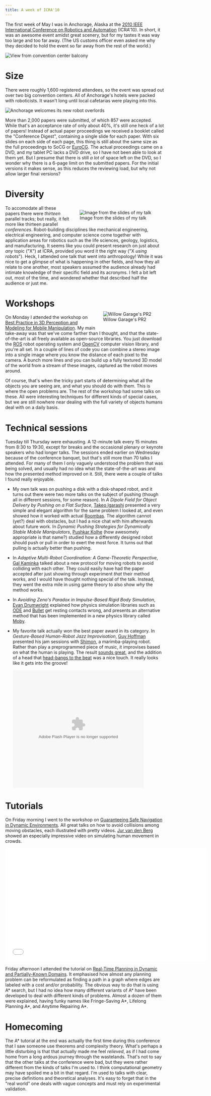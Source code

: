 ```yaml
---
title: A week of ICRA'10
---
```


The first week of May I was in Anchorage, Alaska at the [2010 IEEE
International Conference on Robotics and
Automation](http://icra2010.grasp.upenn.edu/) (ICRA'10). In short, it
was an awesome event amidst great scenery, but for my tastes it was way
too large and too far away. (The US customs officer even asked me why
they decided to hold the event so far away from the rest of the world.)

![View from convention center balcony](/images/panorama.jpg)

# Size

There were roughly 1,600 registered attendees, so the event was spread
out over two big convention centers. All of Anchorage's hotels were
packed with roboticists. It wasn't long until local cafetarias were
playing into this.

![Anchorage welcomes its new robot overlords](/images/robot-overlords.jpg)

More than 2,000 papers were submitted, of which 857 were accepted. While
that's an acceptance rate of only about 40%, it's still one heck of a
lot of papers! Instead of actual paper proceedings we received a booklet
called the "Conference Digest", containing a single slide for each
paper. With six slides on each side of each page, this thing is still
about the same size as the full proceedings to SoCG or
[EuroCG](../../../../index.html@p=601.html). The actual proceedings came
on a DVD, and my tablet PC lacks a DVD drive, so I have not been able to
look at them yet. But I presume that there is still *a lot* of space
left on the DVD, so I wonder why there is a 6-page limit on the
submitted papers. For the initial versions it makes sense, as this
reduces the reviewing load, but why not allow larger final versions?

# Diversity

<figure style="float: right; margin-left: 30px;">
<img src="/images/robocooking.jpg" title="Image from the slides of my talk" alt="Image from the slides of my talk">
<figcaption>Image from the slides of my talk</figcaption>
</figure>

To accomodate all these papers there were *thirteen* parallel tracks;
but really, it felt more like thirteen parallel *conferences*.
Robot-building disciplines like mechanical engineering, electrical
engineering, and computer science come together with application areas
for robotics such as the life sciences, geology, logistics, and
manufacturing. It seems like you could present research on just about
*any* topic ("X") at ICRA, provided you word it the right way ("X *using
robots*"). Heck, I attended one talk that went into anthropology! While
it was nice to get a glimpse of what is happening in other fields, and
how they all relate to one another, most speakers assumed the audience
already had intimate knowledge of their specific field and its acronyms.
I felt a bit left out, most of the time, and wondered whether that
described half the audience or just me.

# Workshops

<figure style="float: right; margin-left: 20px; margin-top: -10px;">
<img src="/images/vision.jpg" title="Willow Garage's PR2 checking us out" alt="Willow Garage's PR2">
<figcaption>Willow Garage's PR2</figcaption>
</figure>

On Monday I attended the workshop on [Best Practice in 3D Perception
and Modeling for Mobile
Manipulation](http://www.best-of-robotics.org/en/brics-events/icra2010-workshop.html).
My main take-away was that we've come farther than I thought, and that
the state-of-the-art is all freely available as open-source libraries.
You just download the [ROS](http://www.ros.org/) robot operating
system and [OpenCV](http://opencv.willowgarage.com/wiki/) computer
vision library, and you're all set. In a couple of lines of code you
can combine a stereo image into a single image where you know the
distance of each pixel to the camera. A bunch more lines and you can
build up a fully textured 3D model of the world from a stream of these
images, captured as the robot moves around.

Of course, that's when the tricky part starts of determining what all
the objects you are seeing are, and what you should do with them. This
is where the open problems are. The rest of the workshop had some talks
on these. All were interesting techniques for different kinds of special
cases, but we are still nowhere near dealing with the full variety of
objects humans deal with on a daily basis.

# Technical sessions

Tuesday till Thursday were exhausting. A 12-minute talk every 15 minutes
from 8:30 to 19:30, except for breaks and the occasional plenary or
keynote speakers who had longer talks. The sessions ended earlier on
Wednesday because of the conference banquet, but that's still more than
70 talks I attended. For many of them I only vaguely understood the
problem that was being solved, and usually had no idea what the
state-of-the-art was and how the presented method improved on it. Still,
there were a couple of talks I found really enjoyable.

-   My own talk was on pushing a disk with a disk-shaped robot, and it
    turns out there were two more talks on the subject of pushing
    (though all in different sessions, for some reason). In *A Dipole
    Field for Object Delivery by Pushing on a Flat Surface*, [Takeo
    Igarashi](http://www-ui.is.s.u-tokyo.ac.jp/~takeo/) presented a very
    simple and elegant algorithm for the same problem I looked at, and
    even showed how it worked with actual
    [Roombas](http://en.wikipedia.org/wiki/Roomba). The algorithm cannot
    (yet?) deal with obstacles, but I had a nice chat with him
    afterwards about future work. In *Dynamic Pushing Strategies for
    Dynamically Stable Mobile Manipulators*, [Pushkar
    Kolhe](http://www.pushkar.name/) (how awesomely appropriate is that
    name?) studied how a differently designed robot should push or pull
    in order to exert the most force. It turns out that pulling is
    actually better than pushing.

-   In *Adaptive Multi-Robot Coordination: A Game-Theoretic
    Perspective*, [Gal Kaminka](http://u.cs.biu.ac.il/~galk/) talked
    about a new protocol for moving robots to avoid colliding with each
    other. They could easily have had the paper accepted after just
    showing through experiment *that* their method works, and I would
    have thought nothing special of the talk. Instead, they went the
    extra mile in using game theory to also show *why* the method works.

-   In *Avoiding Zeno's Paradox in Impulse-Based Rigid Body Simulation*,
    [Evan Drumwright](http://robotics.usc.edu/~drumwrig/index.html)
    explained how physics simulation libraries such as
    [ODE](http://www.ode.org/) and [Bullet](http://bulletphysics.org/)
    get resting contacts wrong, and presents an alternative method that
    has been implemented in a new physics library called
    [Moby](http://physsim.sourceforge.net/).

-   My favorite talk actually won the best paper award in its
    category.  In *Gesture-Based Human-Robot Jazz Improvisation*, [Guy
    Hoffman](http://web.media.mit.edu/~guy/) presented his jam
    sessions with
    [Shimon](http://edition.cnn.com/2010/TECH/04/29/robot.musician/),
    a marimba-playing robot. Rather than play a preprogrammed piece of
    music, it improvises based on what the human is playing. The
    result [sounds great](http://www.youtube.com/watch?v=jqcoDECGde8),
    and the addition of a head that [head-bangs to the
    beat](http://www.youtube.com/watch?v=0YpZnVCiMiU) was a nice
    touch.  It really looks like it gets into the groove!

    <object width="416" height="374" classid="clsid:D27CDB6E-AE6D-11cf-96B8-444553540000" id="ep"><param name="allowfullscreen" value="true" /><param name="allowscriptaccess" value="always" /><param name="wmode" value="transparent" /><param name="movie" value="http://i.cdn.turner.com/cnn/.element/apps/cvp/3.0/swf/cnn_416x234_embed.swf?context=embed_edition&videoId=tech/2010/04/28/marimba.robot.cnn" /><param name="bgcolor" value="#000000" /><embed src="http://i.cdn.turner.com/cnn/.element/apps/cvp/3.0/swf/cnn_416x234_embed.swf?context=embed_edition&videoId=tech/2010/04/28/marimba.robot.cnn" type="application/x-shockwave-flash" bgcolor="#000000" allowfullscreen="true" allowscriptaccess="always" width="416" wmode="transparent" height="374"></embed></object>

# Tutorials

On Friday morning I went to the workshop on [Guaranteeing Safe
Navigation in Dynamic Environments](http://safety2010.inrialpes.fr/).
All great talks on how to avoid collisions among moving obstacles, each
illustrated with pretty videos. [Jur van den
Berg](http://www2.decf.berkeley.edu/~berg/) showed an especially
impressive video on simulating human movement in crowds.

<iframe width="640" height="360" src="//www.youtube-nocookie.com/embed/hpYdjHzHTkY?rel=0" frameborder="0" allowfullscreen></iframe>

Friday afternoon I attended the tutorial on [Real-Time Planning in
Dynamic and Partially-Known
Domains](http://www.seas.upenn.edu/~maximl/wt/ICRA10_trl/). It
emphasised how almost any planning problem can be reformulated as
finding a path in a graph where edges are labeled with a cost and/or
probability. The obvious way to do that is using A\* search, but I had
no idea how many different variants of A\* have been developed to deal
with different kinds of problems. Almost a dozen of them were explained,
having funky names like Fringe-Saving A\*, Lifelong Planning A\*, and
Anytime Repairing A\*.

# Homecoming

The A\* tutorial at the end was actually the first time during this
conference that I saw someone use theorems and complexity theory. What's
perhaps a little disturbing is that that actually made me feel
*relieved*, as if I had come home from a long ardous journey through the
wastelands. That's not to say that the other talks at the conference
were bad, but they were rather different from the kinds of talks I'm
used to. I think computational geometry may have spoiled me a bit in
that regard. I'm used to talks with clear, precise definitions and
theoretical analyses. It's easy to forget that in the "real world" one
deals with vague concepts and must rely on experimental validation.

